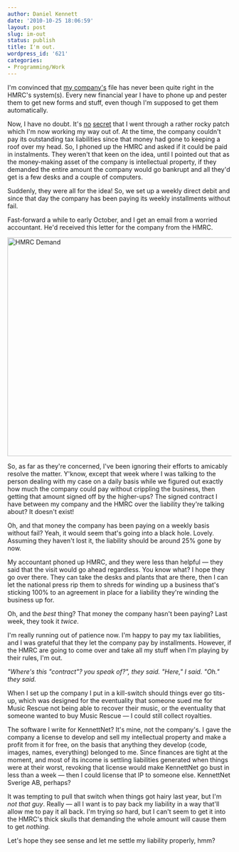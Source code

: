 ```yaml
---
author: Daniel Kennett
date: '2010-10-25 18:06:59'
layout: post
slug: im-out
status: publish
title: I'm out.
wordpress_id: '621'
categories:
- Programming/Work
---
```


<p>I'm convinced that <a href="http://www.kennettnet.co.uk/">my company's</a> file has never been quite right in the HMRC's system(s). Every new financial year I have to phone up and pester them to get new forms and stuff, even though I'm supposed to get them automatically.</p>
<p>Now, I have no doubt. It's <a href="http://ikennd.ac/blog/2010/02/playing-the-game%E2%80%A6-and-losing/">no</a> <a href="http://ikennd.ac/blog/2009/05/being-passionate-about-x-and-running-a-business-in-x-are-incompatible-discuss/">secret</a> that I went through a rather rocky patch which I'm now working my way out of. At the time, the company couldn't pay its outstanding tax liabilities since that money had gone to keeping a roof over my head. So, I phoned up the HMRC and asked if it could be paid in instalments. They weren't that keen on the idea, until I pointed out that as the money-making asset of the company is intellectual property, if they demanded the entire amount the company would go bankrupt and all they'd get is a few desks and a couple of computers.</p>
<p>Suddenly, they were all for the idea! So, we set up a weekly direct debit and since that day the company has been paying its weekly installments without fail.</p>
<p>Fast-forward a while to early October, and I get an email from a worried accountant. He'd received this letter for the company from the HMRC.</p>
<p><img style="display: block; margin-left: auto; margin-right: auto;" src="http://ikennd.ac/pictures/for_posts/2010/10/hmrcdemand.jpg" border="0" alt="HMRC Demand" width="560" height="491" /></p>
<p>So, as far as they're concerned, I've been ignoring their efforts to amicably resolve the matter. Y'know, except that week where I was talking to the person dealing with my case on a daily basis while we figured out exactly how much the company could pay without crippling the business, then getting that amount signed off by the higher-ups? The signed contract I have between my company and the HMRC over the liability they're talking about? It doesn't exist!</p>
<p>Oh, and that money the company has been paying on a weekly basis without fail? Yeah, it would seem that's going into a black hole. Lovely. Assuming they haven't lost it, the liability should be around 25% gone by now.</p>
<p>My accountant phoned up HMRC, and they were less than helpful — they said that the visit would go ahead regardless. You know what? I hope they go over there. They can take the desks and plants that are there, then I can let the national press rip them to shreds for winding up a business that's sticking 100% to an agreement in place for a liability they're winding the business up for.</p>
<p>Oh, and the <em>best</em> thing? That money the company hasn't been paying? Last week, they took it <em>twice</em>.</p>
<p>I'm really running out of patience now. I'm happy to pay my tax liabilities, and I was grateful that they let the company pay by installments. However, if the HMRC are going to come over and take all my stuff when I'm playing by their rules, I'm out.</p>
<p><em>"Where's this "contract"? you speak of?", they said. "Here," I said. "Oh." they said. </em></p>
<p><em></em>When I set up the company I put in a kill-switch should things ever go tits-up, which was designed for the eventuality that someone sued me for Music Rescue not being able to recover their music, or the eventuality that someone wanted to buy Music Rescue — I could still collect royalties.</p>
<p>The software I write for KennettNet? It's mine, not the company's. I gave the company a license to develop and sell my intellectual property and make a profit from it for free, on the basis that anything they develop (code, images, names, everything) belonged to me. Since finances are tight at the moment, and most of its income is settling liabilities generated when things were at their worst, revoking that license would make KennettNet go bust in less than a week — then I could license that IP to someone else. KennettNet Sverige AB, perhaps?</p>
<p>It was tempting to pull that switch when things got hairy last year, but I'm <em>not that guy</em>. Really — all I want is to pay back my liability in a way that'll allow me to pay it all back. I'm trying <em>so</em> hard, but I can't seem to get it into the HMRC's thick skulls that demanding the whole amount will cause them to get <em>nothing. </em></p>
<p>Let's hope they see sense and let me settle my liability properly, hmm?</p>